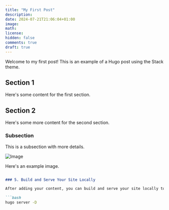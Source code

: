 ```yaml
---
title: "My First Post"
description: 
date: 2024-07-21T21:06:04+01:00
image: 
math: 
license: 
hidden: false
comments: true
draft: true
---
```


Welcome to my first post! This is an example of a Hugo post using the Stack theme.

## Section 1

Here's some content for the first section.

## Section 2

Here's some more content for the second section.

### Subsection

This is a subsection with more details.

![Image](https://via.placeholder.com/150)

Here's an example image.

```markdown

### 5. Build and Serve Your Site Locally

After adding your content, you can build and serve your site locally to see how it looks:

```bash
hugo server -D
